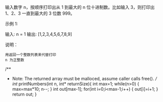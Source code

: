 输入数字 n，按顺序打印出从 1 到最大的 n 位十进制数。比如输入 3，则打印出 1、2、3 一直到最大的 3 位数 999。

示例 1:

输入: n = 1
输出: [1,2,3,4,5,6,7,8,9]


 

说明：


	用返回一个整数列表来代替打印
	n 为正整数

/**
 * Note: The returned array must be malloced, assume caller calls free().
 */
int* printNumbers(int n, int* returnSize){
    int max=1;
    while(n>0)
    {
        max=max*10;
        n--;
    }
    int out[max-1];
    for(int i=0;i<max-1;i++)
    {
        out[i]=i+1;
    }
    return out;
}
